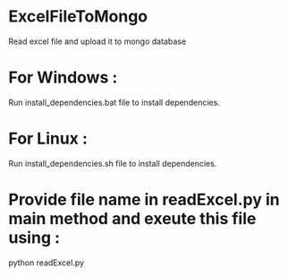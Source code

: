 # ExcelFileToMongo
Read excel file and upload it to mongo database

# For Windows :
Run install_dependencies.bat file to install dependencies.

# For Linux :
Run install_dependencies.sh file to install dependencies.


# Provide file name in readExcel.py in main method and exeute this file using :
python readExcel.py
